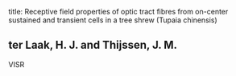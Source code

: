 title: Receptive field properties of optic tract fibres from on-center sustained and transient cells in a tree shrew (Tupaia chinensis)

## ter Laak, H. J. and Thijssen, J. M.
VISR

